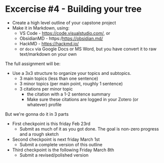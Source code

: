<!-- 

Prof self-evaluation notes: 

This is a decent first pass at an exercise, its a decent start, but its too vague. 

Want to update it to match the perscribed schema and add more details. 

In short, I will ask them to: 

- simplify the bot-prompt thing so their whole capstone is outline in a single message in the `bot prompt` section of their category (show an example in the server)

- specify that they only *need* to make channels for the 3 main topics, but they can make channels for the subtopics if they want
  - format it so that the #channel-name in th emessage also links to the channel

- also set up `general` channel, and `paper-summarize` channel with the paper schema included in it. 

tasks I will ask them to do - 

- pop a /chat in each of the 3 main topic channels

- use the #papers channel to discuss individual papers and then show them how to extract a summary and then use it to drive forward a dicsussion in one of the topic channels. 
-->

# Excercise #4 - Building your tree

- Create a high level outline of your capstone project
- Make it in Markdown, using:
  - VS Code - https://code.visualstudio.com/, or 
  - ObsidianMD -  https:/https://obsidian.md/   
  - HackMD - https://hackmd.io/   
  - or `docx` via Google Docs or MS Word, but you have convert it to raw text/markdown on your own
 

The full assignment will be:

- Use a 3x3 structure to organize your topics and subtopics.
  - 3 main topics (less than one sentence)
  - 3 minor topics (per main point, roughly 1 sentence)
  - 3 citations per minor topic
    - the citation with a 1-2 sentence summary 
    - Make sure these citations are logged in your Zotero (or whatever) profile

But we're gonna do it in 3 parts

- First checkpoint is this friday Feb 23rd
  - Submit as much of it as you got done. The goal is non-zero progress and a rough sketch 
- Second checkpoint is next friday March 1st
  - Submit a complete version of this outline
- Third checkpoint is the following Friday March 8th
  - Submit a revised/polished version 

